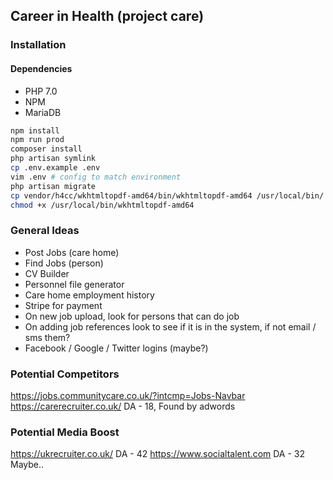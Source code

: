 ## Career in Health (project care)

### Installation
#### Dependencies
- PHP 7.0
- NPM
- MariaDB

```bash
npm install
npm run prod
composer install
php artisan symlink
cp .env.example .env
vim .env # config to match environment
php artisan migrate
cp vendor/h4cc/wkhtmltopdf-amd64/bin/wkhtmltopdf-amd64 /usr/local/bin/ # maybe sudo
chmod +x /usr/local/bin/wkhtmltopdf-amd64                              # maybe sudo
```


### General Ideas
- Post Jobs (care home)
- Find Jobs (person)
- CV Builder
- Personnel file generator
- Care home employment history
- Stripe for payment
- On new job upload, look for persons that can do job
- On adding job references look to see if it is in the system, if not email / sms them?
- Facebook / Google / Twitter logins (maybe?)

### Potential Competitors
https://jobs.communitycare.co.uk/?intcmp=Jobs-Navbar
https://carerecruiter.co.uk/ DA - 18, Found by adwords

### Potential Media Boost
https://ukrecruiter.co.uk/ DA - 42
https://www.socialtalent.com DA - 32 Maybe..

